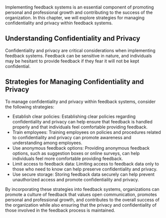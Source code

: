
Implementing feedback systems is an essential component of promoting personal and professional growth and contributing to the success of the organization. In this chapter, we will explore strategies for managing confidentiality and privacy within feedback systems.

Understanding Confidentiality and Privacy
-----------------------------------------

Confidentiality and privacy are critical considerations when implementing feedback systems. Feedback can be sensitive in nature, and individuals may be hesitant to provide feedback if they fear it will not be kept confidential.

Strategies for Managing Confidentiality and Privacy
---------------------------------------------------

To manage confidentiality and privacy within feedback systems, consider the following strategies:

* Establish clear policies: Establishing clear policies regarding confidentiality and privacy can help ensure that feedback is handled properly and that individuals feel comfortable providing feedback.
* Train employees: Training employees on policies and procedures related to confidentiality and privacy can promote awareness and understanding among employees.
* Use anonymous feedback options: Providing anonymous feedback options, such as suggestion boxes or online surveys, can help individuals feel more comfortable providing feedback.
* Limit access to feedback data: Limiting access to feedback data only to those who need to know can help preserve confidentiality and privacy.
* Use secure storage: Storing feedback data securely can help prevent unauthorized access and promote confidentiality and privacy.

By incorporating these strategies into feedback systems, organizations can promote a culture of feedback that values open communication, promotes personal and professional growth, and contributes to the overall success of the organization while also ensuring that the privacy and confidentiality of those involved in the feedback process is maintained.
